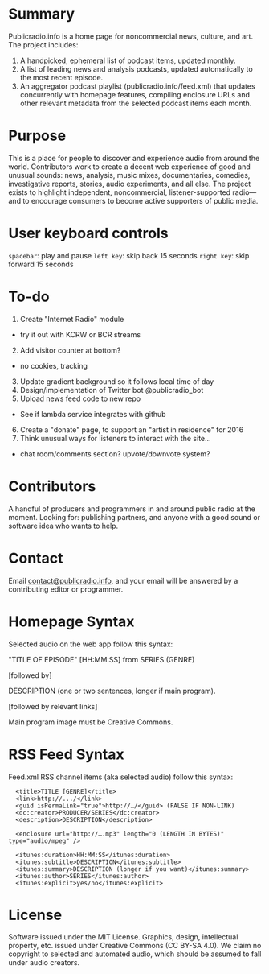 # Summary
Publicradio.info is a home page for noncommercial news, culture, and art. The project includes:

1. A handpicked, ephemeral list of podcast items, updated monthly.
2. A list of leading news and analysis podcasts, updated automatically to the most recent episode.
3. An aggregator podcast playlist (publicradio.info/feed.xml) that updates concurrently with homepage features, compiling enclosure URLs and other relevant metadata from the selected podcast items each month.

# Purpose
This is a place for people to discover and experience audio from around the world. Contributors work to create a decent web experience of good and unusual sounds: news, analysis, music mixes, documentaries, comedies, investigative reports, stories, audio experiments, and all else. The project exists to highlight independent, noncommercial, listener-supported radio—and to encourage consumers to become active supporters of public media.

# User keyboard controls
`spacebar`: play and pause
`left key`: skip back 15 seconds
`right key`: skip forward 15 seconds

# To-do

1. Create "Internet Radio" module
  * try it out with KCRW or BCR streams
2. Add visitor counter at bottom?
  * no cookies, tracking
3. Update gradient background so it follows local time of day
4. Design/implementation of Twitter bot @publicradio_bot
5. Upload news feed code to new repo
  * See if lambda service integrates with github
6. Create a "donate" page, to support an "artist in residence" for 2016
7. Think unusual ways for listeners to interact with the site...
  * chat room/comments section? upvote/downvote system?

# Contributors
A handful of producers and programmers in and around public radio at the moment. Looking for: publishing partners, and anyone with a good sound or software idea who wants to help. 

# Contact
Email contact@publicradio.info, and your email will be answered by a contributing editor or programmer.

# Homepage Syntax
Selected audio on the web app follow this syntax:

  "TITLE OF EPISODE" [HH:MM:SS] from SERIES (GENRE)

  [followed by]

  DESCRIPTION (one or two sentences, longer if main program).

  [followed by relevant links]

Main program image must be Creative Commons.

# RSS Feed Syntax
Feed.xml RSS channel items (aka selected audio) follow this syntax:

```
  <title>TITLE [GENRE]</title>
  <link>http://.../</link>
  <guid isPermaLink="true">http://…/</guid> (FALSE IF NON-LINK)
  <dc:creator>PRODUCER/SERIES</dc:creator>
  <description>DESCRIPTION</description>
  
  <enclosure url="http://….mp3" length="0 (LENGTH IN BYTES)" type="audio/mpeg" />
  
  <itunes:duration>HH:MM:SS</itunes:duration>
  <itunes:subtitle>DESCRIPTION</itunes:subtitle>
  <itunes:summary>DESCRIPTION (longer if you want)</itunes:summary>
  <itunes:author>SERIES</itunes:author>
  <itunes:explicit>yes/no</itunes:explicit>
```

# License
Software issued under the MIT License. Graphics, design, intellectual property, etc. issued under Creative Commons (CC BY-SA 4.0). We claim no copyright to selected and automated audio, which should be assumed to fall under audio creators.
